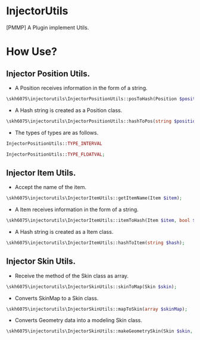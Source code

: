 # InjectorUtils
[PMMP] A Plugin implement Utils.

# How Use?

## Injector Position Utils.

- A Position receives information in the form of a string.
```php
\skh6075\injectorutils\InjectorPositionUtils::posToHash(Position $position, int $type);
```

- A Hash string is created as a Position class.
```php
\skh6075\injectorutils\InjectorPositionUtils::hashToPos(string $position, int $type);
```

- The types of types are as follows.
```php
InjectorPositionUtils::TYPE_INTERVAL

InjectorPositionUtils::TYPE_FLOATVAL;
```


## Injector Item Utils.

- Accept the name of the item.
```php
\skh6075\injectorutils\InjectorItemUtils::getItemName(Item $item);
```

- A Item receives information in the form of a string.
```php
\skh6075\injectorutils\InjectorItemUtils::itemToHash(Item $item, bool $pushDamage, bool $pushCompoundTag);
```

- A Hash string is created as a Item class.
```php
\skh6075\injectorutils\InjectorItemUtils::hashToItem(string $hash);
```

## Injector Skin Utils.

- Receive the method of the Skin class as array.
```php
\skh6075\injectorutils\InjectorSkinUtils::skinToMap(Skin $skin);
```

- Converts SkinMap to a Skin class.
```php
\skh6075\injectorutils\InjectorSkinUtils::mapToSkin(array $skinMap);
```

- Converts Geometry data into a modeling Skin class.
```php
\skh6075\injectorutils\InjectorSkinUtils::makeGeometrySkin(Skin $skin, string $path, string $geometryName);
```
